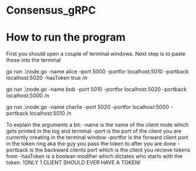 # Consensus_gRPC
# How to run the program
First you should open a couple of terminal windows. Next step is to paste these into the terminal

go run .\node.go -name alice -port 5000 -portfor localhost:5010 -portback localhost:5020 -hasToken true /n

go run .\node.go -name bob -port 5010 -portfor localhost:5020 -portback localhost:5000 /n

go run .\node.go -name charlie -port 5020 -portfor localhost:5000 -portback localhost:5010 /n


To explain the arguments a bit:
-name is the name of the client node which gets printed in the log and terminal
-port is the port of the client you are currently creating in the terminal window
-portfor is the forward client port in the token ring aka the guy you pass the token to after you are done
-portback is the backward clients port which is the client you recieve tokens from 
-hasToken is a boolean modifier which dictates who starts with the token. !ONLY 1 CLIENT SHOULD EVER HAVE A TOKEN!
